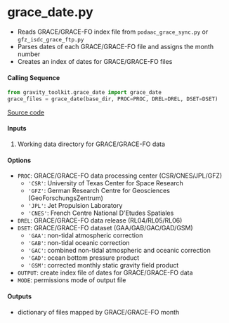grace_date.py
=============

 - Reads GRACE/GRACE-FO index file from `podaac_grace_sync.py` or `gfz_isdc_grace_ftp.py`
 - Parses dates of each GRACE/GRACE-FO file and assigns the month number
 - Creates an index of dates for GRACE/GRACE-FO files

#### Calling Sequence
```python
from gravity_toolkit.grace_date import grace_date
grace_files = grace_date(base_dir, PROC=PROC, DREL=DREL, DSET=DSET)
```
[Source code](https://github.com/tsutterley/read-GRACE-harmonics/blob/master/gravity_toolkit/grace_date.py)

#### Inputs
 1. Working data directory for GRACE/GRACE-FO data

#### Options
 - `PROC`: GRACE/GRACE-FO data processing center (CSR/CNES/JPL/GFZ)
    * `'CSR'`: University of Texas Center for Space Research
    * `'GFZ'`: German Research Centre for Geosciences (GeoForschungsZentrum)
    * `'JPL'`: Jet Propulsion Laboratory
    * `'CNES'`: French Centre National D'Etudes Spatiales
 - `DREL`: GRACE/GRACE-FO data release (RL04/RL05/RL06)
 - `DSET`: GRACE/GRACE-FO dataset (GAA/GAB/GAC/GAD/GSM)
    * `'GAA'`: non-tidal atmospheric correction
    * `'GAB'`: non-tidal oceanic correction
    * `'GAC'`: combined non-tidal atmospheric and oceanic correction
    * `'GAD'`: ocean bottom pressure product
    * `'GSM'`: corrected monthly static gravity field product
 - `OUTPUT`: create index file of dates for GRACE/GRACE-FO data
 - `MODE`: permissions mode of output file

#### Outputs
 - dictionary of files mapped by GRACE/GRACE-FO month
